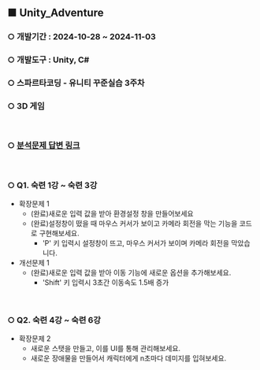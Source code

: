 ## ■ **Unity_Adventure**
### ○ 개발기간 : 2024-10-28 ~ 2024-11-03
### ○ 개발도구 : Unity, C#
### ○ 스파르타코딩 - 유니티 꾸준실습 3주차
### ○ 3D 게임
<br>

### ○ [분석문제 답변 링크](https://velog.io/@woollim23/%EA%BE%B8%EC%A4%80%EC%8B%A4%EC%8A%B5-3%EC%A3%BC%EC%B0%A8-%EB%B6%84%EC%84%9D-%EB%AC%B8%EC%A0%9C)
<br>

### ○ Q1. 숙련 1강 ~ 숙련 3강
- 확장문제 1
  - (완료)새로운 입력 값을 받아 환경설정 창을 만들어보세요
  - (완료)설정창이 떴을 때 마우스 커서가 보이고 카메라 회전을 막는 기능을 코드로 구현해보세요.
    - 'P' 키 입력시 설정창이 뜨고, 마우스 커서가 보이며 카메라 회전을 막았습니다.
- 개선문제 1
  - (완료)새로운 입력 값을 받아 이동 기능에 새로운 옵션을 추가해보세요.
    - 'Shift' 키 입력시 3초간 이동속도 1.5배 증가
<br>

### ○ Q2. 숙련 4강 ~ 숙련 6강
- 확장문제 2
  - 새로운 스탯을 만들고, 이를 UI를 통해 관리해보세요.
  - 새로운 장애물을 만들어서 캐릭터에게 n초마다 데미지를 입혀보세요.
